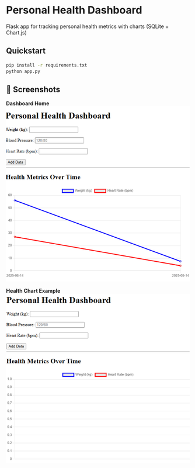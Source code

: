# Personal Health Dashboard

Flask app for tracking personal health metrics with charts (SQLite + Chart.js)

## Quickstart
```bash
pip install -r requirements.txt
python app.py
```
## 📸 Screenshots

**Dashboard Home**  
![Dashboard Home](screenshots/Screenshot-2025-08-14-174807.png)

**Health Chart Example**  
![Health Chart](screenshots/Screenshot-2025-08-14-174712.png)
